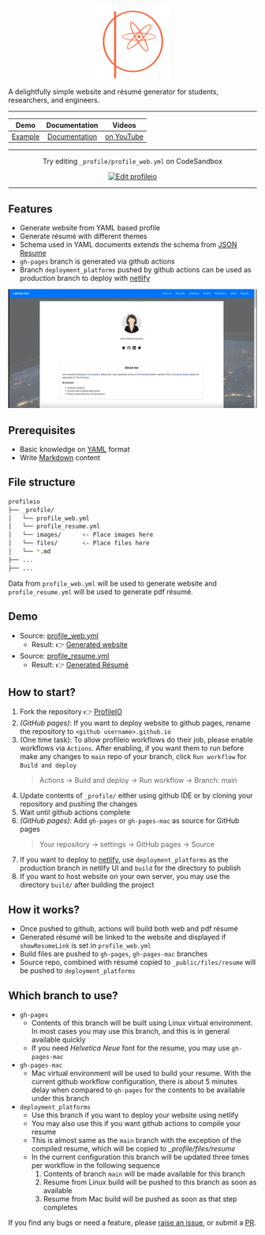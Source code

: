 <div align="center">
  <img align="center" width="150" src="./docs/static/img/logo512.png">
</div>

A delightfully simple website and r&eacute;sum&eacute; generator for students, researchers, and engineers.

---

<div align="center">

|                     **Demo**                     | **Documentation** |                                            **Videos**                                             |
| :----------------------------------------------: | :---------------: | :-----------------------------------------------------------------------------------------------: |
| [Example](https://profileio.lakshmananumolu.com) |  [Documentation]  | [on YouTube](https://www.youtube.com/watch?v=NgvQkzN_NhA&list=PLO8GzHGEyzk7KTVl1Pda0wDMGcEfTg9Pi) |

</div>

---

<div align="center">

Try editing `_profile/profile_web.yml` on CodeSandbox

</div>

<div align="center">

[![Edit profileio](https://codesandbox.io/static/img/play-codesandbox.svg)](https://codesandbox.io/s/profileio-0gqoo?fontsize=14&hidenavigation=1&theme=dark&file=/_profile/profile_web.yml)

</div>

---

## Features

- Generate website from YAML based profile
- Generate r&eacute;sum&eacute; with different themes
- Schema used in YAML documents extends the schema from [JSON Resume](https://jsonresume.org)
- `gh-pages` branch is generated via github actions
- Branch `deployment_platforms` pushed by github actions can be used as production branch to deploy with [netlify]

![demo](./docs/static/img/profileio-demo.gif)

## Prerequisites

- Basic knowledge on [YAML] format
- Write [Markdown] content

## File structure

```sh
profileio
├── _profile/
│   └── profile_web.yml
│   └── profile_resume.yml
│   └── images/      <- Place images here
│   └── files/       <- Place files here
│   └── *.md
├── ...
├── ...
```

Data from `profile_web.yml` will be used to generate website and `profile_resume.yml` will be used to generate pdf r&eacute;sum&eacute;.

## Demo

- Source: [profile_web.yml](https://github.com/acrlakshman/profileio/blob/main/_profile/profile_web.yml)
  - Result: :point_right: [Generated website](https://profileio.lakshmananumolu.com)
- Source: [profile_resume.yml](https://github.com/acrlakshman/profileio/blob/main/_profile/profile_resume.yml)
  - Result: :point_right: [Generated R&eacute;sum&eacute;](https://profileio.lakshmananumolu.com/files/resume/resume.pdf)

## How to start?

1. Fork the repository :point_right: [ProfileIO]
2. _(GitHub pages)_: If you want to deploy website to github pages, rename the repository to `<github username>.github.io`
3. (One time task): To allow profileio workflows do their job, please enable workflows via `Actions`. After enabling, if you want them to run before make any changes to `main` repo of your branch, click `Run workflow` for `Build and deploy`
   > Actions -> Build and deploy -> Run workflow -> Branch: main
4. Update contents of `_profile/` either using github IDE or by cloning your repository and pushing the changes
5. Wait until github actions complete
6. _(GitHub pages)_: Add `gh-pages` or `gh-pages-mac` as source for GitHub pages
   > Your repository -> settings -> GitHub pages -> Source
7. If you want to deploy to [netlify], use `deployment_platforms` as the production branch in netlify UI and `build` for the directory to publish
8. If you want to host website on your own server, you may use the directory `build/` after building the project

## How it works?

- Once pushed to github, actions will build both web and pdf r&eacute;sum&eacute;
- Generated r&eacute;sum&eacute; will be linked to the website and displayed if `showResumeLink` is set in `profile_web.yml`
- Build files are pushed to `gh-pages`, `gh-pages-mac` branches
- Source repo, combined with r&eacute;sum&eacute; copied to `_public/files/resume` will be pushed to `deployment_platforms`

## Which branch to use?

- `gh-pages`
  - Contents of this branch will be built using Linux virtual environment. In most cases you may use this branch, and this is in general available quickly
  - If you need _Helvetica Neue_ font for the resume, you may use `gh-pages-mac`
- `gh-pages-mac`
  - Mac virtual environment will be used to build your resume. With the current github workflow configuration, there is about 5 minutes delay when compared to `gh-pages` for the contents to be available under this branch
- `deployment_platforms`
  - Use this branch if you want to deploy your website using netlify
  - You may also use this if you want github actions to compile your resume
  - This is almost same as the `main` branch with the exception of the compiled resume, which will be copied to _\_profile/files/resume_
  - In the current configuration this branch will be updated three times per workflow in the following sequence
    1. Contents of branch `main` will be made available for this branch
    2. Resume from Linux build will be pushed to this branch as soon as available
    3. Resume from Mac build will be pushed as soon as that step completes

If you find any bugs or need a feature, please [raise an issue](https://github.com/acrlakshman/profileio/issues), or submit a [PR](https://github.com/acrlakshman/profileio/pulls).

[profileio]: https://github.com/acrlakshman/profileio
[documentation]: https://acrlakshman.github.io/profileio/docs/
[yaml]: https://yaml.org/
[markdown]: https://en.wikipedia.org/wiki/Markdown
[netlify]: https://netlify.app
